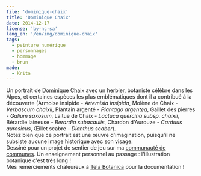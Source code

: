 ```yaml
---
file: 'dominique-chaix'
title: 'Dominique Chaix'
date: 2014-12-17
license: 'by-nc-sa'
lang_en: '/en/img/dominique-chaix'
tags:
  - peinture numérique
  - personnages
  - hommage
  - brun
made:
  - Krita
---
```


Un portrait de [Dominique Chaix](http://fr.wikipedia.org/wiki/Dominique_Chaix) avec un herbier, botaniste célèbre dans les Alpes, et certaines espèces les plus emblématiques dont il a contribué à la découverte (Armoise insipide - *Artemisia insipida*, Molène de Chaix - *Verbascum chaixii*, Plantain argenté - *Plantago argentea*, Gaillet des pierres - *Galium saxosum*, Laitue de Chaix - *Lactuca quercina subsp. chaixii*, Bérardie laineuse - *Berardia subacaulis*, Chardon d'Aurouze - *Carduus aurosicus*, Œillet scabre - *Dianthus scaber*).  
Notez bien que ce portrait est une œuvre d'imagination, puisqu'il ne subsiste aucune image historique avec son visage.  
Dessiné pour un projet de sentier de jeu sur ma [communauté de communes](http://ccbd.fr/accueil.html). Un enseignement personnel au passage : l'illustration botanique c'est très long !  
Mes remerciements chaleureux à [Tela Botanica](http://www.tela-botanica.org/) pour la documentation !
